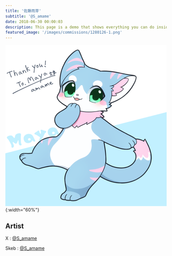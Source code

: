 ```yaml
---
title: '佐藤雨芽'
subtitle: '@S_amame'
date: 2018-06-30 00:00:03
description: This page is a demo that shows everything you can do inside portfolio and blog posts.
featured_image: '/images/commissions/1280126-1.png'
---
```


![](/images/commissions/1280126-1.png){:width="60%"}

## Artist

X : [@S_amame](https://twitter.com/S_amame)

Skeb : [@S_amame](https://skeb.jp/@S_amame)